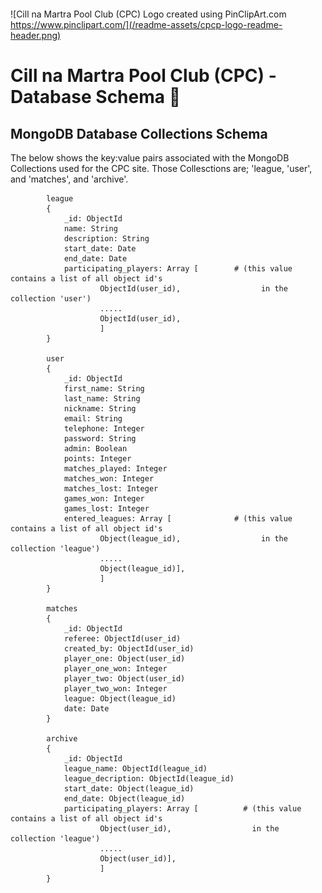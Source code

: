 ##### <br> #####
<a name="top-of-page">![Cill na Martra Pool Club (CPC) Logo created using PinClipArt.com https://www.pinclipart.com/](/readme-assets/cpcp-logo-readme-header.png)</a>
# Cill na Martra Pool Club (CPC) - Database Schema :floppy_disk: #

## MongoDB Database Collections Schema ## 

The below shows the key:value pairs associated with the MongoDB Collections used for the CPC site. Those Collesctions are; 'league, 'user', and 'matches', and 'archive'.

            league
            {
                _id: ObjectId
                name: String
                description: String
                start_date: Date
                end_date: Date                                                  
                participating_players: Array [        # (this value contains a list of all object id's 
                        ObjectId(user_id),                  in the collection 'user')
                        .....
                        ObjectId(user_id),
                        ] 
            }

            user
            {
                _id: ObjectId
                first_name: String
                last_name: String
                nickname: String
                email: String
                telephone: Integer
                password: String
                admin: Boolean
                points: Integer
                matches_played: Integer
                matches_won: Integer
                matches_lost: Integer
                games_won: Integer
                games_lost: Integer
                entered_leagues: Array [              # (this value contains a list of all object id's 
                        Object(league_id),                  in the collection 'league')
                        .....
                        Object(league_id)],
                        ]
            }

            matches
            {
                _id: ObjectId
                referee: ObjectId(user_id)
                created_by: ObjectId(user_id)
                player_one: Object(user_id)
                player_one_won: Integer
                player_two: Object(user_id)
                player_two_won: Integer
                league: Object(league_id)
                date: Date
            }
            
            archive
            {
                _id: ObjectId
                league_name: ObjectId(league_id)
                league_decription: ObjectId(league_id)
                start_date: Object(league_id)
                end_date: Object(league_id)
                participating_players: Array [          # (this value contains a list of all object id's 
                        Object(user_id),                  in the collection 'league')
                        .....
                        Object(user_id)],
                        ]
            }
            
        
